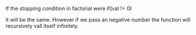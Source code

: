 If the stopping condition in factorial were if(val != 0)

it will be the same. However if we pass an negative number the
function will recursively vall itself infinitely.